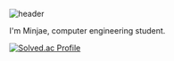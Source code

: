 ![header](https://capsule-render.vercel.app/api?type=soft&color=auto&height=150&section=header&text=Minjae&fontSize=70&animation=twinkling)

I'm Minjae, computer engineering student.

[![Solved.ac Profile](http://mazassumnida.wtf/api/v2/generate_badge?boj=pega0922)](https://solved.ac/pega0922/)